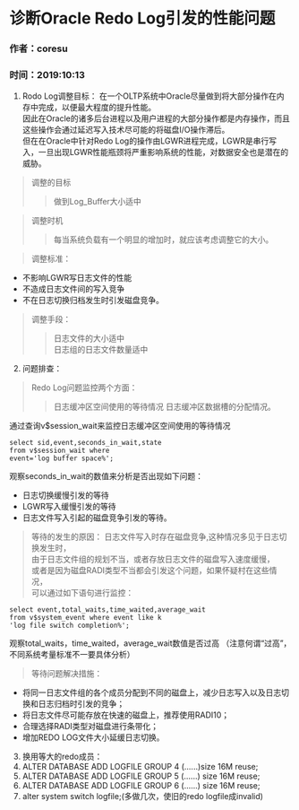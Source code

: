 # 诊断Oracle Redo Log引发的性能问题
### 作者：coresu
### 时间：2019:10:13

1. Rodo Log调整目标：
在一个OLTP系统中Oracle尽量做到将大部分操作在内存中完成，以便最大程度的提升性能。   
因此在Oracle的诸多后台进程以及用户进程的大部分操作都是内存操作，而且这些操作会通过延迟写入技术尽可能的将磁盘I/O操作滞后。  
但在在Oracle中针对Redo Log的操作由LGWR进程完成，LGWR是串行写入，一旦出现LGWR性能瓶颈将严重影响系统的性能，对数据安全也是潜在的威胁。  

> 调整的目标
> > 做到Log_Buffer大小适中  

> 调整时机
> > 每当系统负载有一个明显的增加时，就应该考虑调整它的大小。  

> 调整标准：
* 不影响LGWR写日志文件的性能
* 不造成日志文件间的写入竞争
* 不在日志切换归档发生时引发磁盘竞争。  

> 调整手段：  
> > 日志文件的大小适中  
> > 日志组的日志文件数量适中

2. 问题排查：  

> Redo Log问题监控两个方面：
> > 日志缓冲区空间使用的等待情况
> > 日志缓冲区数据槽的分配情况。

通过查询v$session_wait来监控日志缓冲区空间使用的等待情况
```shell
select sid,event,seconds_in_wait,state
from v$session_wait where
event='log buffer space%';
```
观察seconds_in_wait的数值来分析是否出现如下问题：
* 日志切换缓慢引发的等待
* LGWR写入缓慢引发的等待
* 日志文件写入引起的磁盘竞争引发的等待。

> 等待的发生的原因：
日志文件写入时存在磁盘竞争,这种情况多见于日志切换发生时，  
由于日志文件组的规划不当，或者存放日志文件的磁盘写入速度缓慢，  
或者是因为磁盘RADI类型不当都会引发这个问题，如果怀疑村在这些情况，  
可以通过如下语句进行监控：
```shell
select event,total_waits,time_waited,average_wait 
from v$system_event where event like k
'log file switch completion%';
```
观察total_waits，time_waited，average_wait数值是否过高
（注意何谓“过高”，不同系统考量标准不一要具体分析）  
> 等待问题解决措施：
* 将同一日志文件组的各个成员分配到不同的磁盘上，减少日志写入以及日志切换和日志归档时引发的竞争；
* 将日志文件尽可能存放在快速的磁盘上，推荐使用RADI10；
* 合理选择RADI类型对磁盘进行条带化；
* 增加REDO LOG文件大小延缓日志切换。



3. 换用等大的redo成员：
1. ALTER DATABASE ADD LOGFILE GROUP 4 (......)size 16M reuse;
2. ALTER DATABASE ADD LOGFILE GROUP 5 (......) size 16M reuse;
3. ALTER DATABASE ADD LOGFILE GROUP 6 (......) size 16M reuse;
4. alter system switch logfile;(多做几次，使旧的redo logfile成invalid)